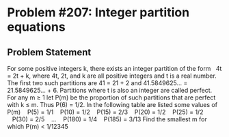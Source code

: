 # Problem #207: Integer partition equations 

## Problem Statement 

For some positive integers k, there exists an integer partition of the form   4t = 2t + k,
where 4t, 2t, and k are all positive integers and t is a real number.
The first two such partitions are 41 = 21 + 2 and 41.5849625... = 21.5849625... + 6.
Partitions where t is also an integer are called perfect. 
For any m ≥ 1 let P(m) be the proportion of such partitions that are perfect with k ≤ m.
Thus P(6) = 1/2.
In the following table are listed some values of P(m)
   P(5) = 1/1
   P(10) = 1/2
   P(15) = 2/3
   P(20) = 1/2
   P(25) = 1/2
   P(30) = 2/5
   ...
   P(180) = 1/4
   P(185) = 3/13
Find the smallest m for which P(m) < 1/12345
